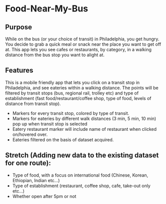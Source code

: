 # Food-Near-My-Bus

## Purpose

While on the bus (or your choice of transit) in Philadelphia, you get hungry. You decide to grab a quick meal or snack near the place you want to get off at. This app lets you see cafes or restaurants, by category, in a walking distance from the bus stop you want to alight at. 

## Features

This is a mobile friendly app that lets you click on a transit stop in Philadelphia, and see eateries within a walking distance. The points will be filtered by transit stops (bus, regional rail, trolley etc) and type of establishment (fast food/restaurant/coffee shop, type of food, levels of distance from transit stop).

* Markers for every transit stop, colored by type of transit.
* Markers for eateries by different walk distances (3 min, 5 min, 10 min) pop up when transit stop is selected
* Eatery restaurant marker will include name of restaurant when clicked on/hovered over.
* Eateries filtered on the basis of dataset acquired.

## Stretch (Adding new data to the existing dataset for one route):

* Type of food, with a focus on international food (Chinese, Korean, Ethiopian, Indian etc...)
* Type of establishment (restaurant, coffee shop, cafe, take-out only etc...)
* Whether open after 5pm or not



